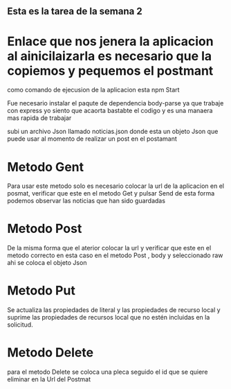 ## Esta es la tarea de la semana 2

# Enlace que nos jenera la aplicacion al ainicilaizarla []( "http://localhost:3000" ) es necesario que la copiemos y pequemos el postmant
 como comando de ejecusion de la aplicacion esta npm Start

Fue necesario instalar el paqute de dependencia body-parse ya que trabaje con express yo siento que acaorta
 bastabte el codigo y es una manaera mas rapida de trabajar

subi un archivo Json llamado noticias.json donde esta un objeto Json que puede usar al momento de realizar un post en el postamant 


# Metodo Gent 
Para usar este metodo solo es necesario colocar la url de la aplicacion en el posmat, verificar que este en el metodo Get y pulsar Send de esta forma podemos observar las noticias que han sido guardadas

# Metodo Post

De la misma forma que el aterior colocar la url y verificar que este en el metodo correcto en esta caso en el metodo Post , body y seleccionado raw ahi se coloca el objeto Json 

 # Metodo Put

  Se actualiza las propiedades de literal y las propiedades de recurso local y suprime las propiedades de recursos local que no estén incluidas en la solicitud.

# Metodo Delete
 
 para el metodo Delete se coloca una pleca seguido el id que se quiere eliminar en la Url del Postmat

